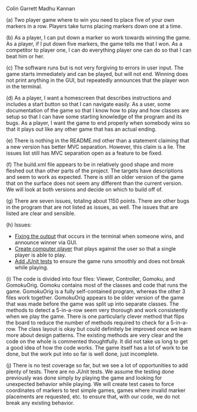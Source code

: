 Colin Garrett
Madhu Kannan

(a) Two player game where to win you need to place five of your own markers in a row. Players take turns placing markers down one at a time.

(b) As a player, I can put down a marker so work towards winning the game.
As a player, if I put down five markers, the game tells me that I won.
As a competitor to player one, I can do everything player one can do so that I can beat him or her.

(c) The software runs but is not very forgiving to errors in user input. The game starts immediately and can be played, but will not end. Winning does not print anything in the GUI, but repeatedly announces that the player won in the terminal.

(d) As a player, I want a homescreen that describes instructions and includes a start button so that I can navigate easily.
As a user, some documentation of the game so that I know how to play and how classes are setup so that I can have some starting knowledge of the program and its bugs.
As a player, I want the game to end properly when somebody wins so that it plays out like any other game that has an actual ending.

(e) There is nothing in the README.md other than a statement claiming that a new version has better MVC separation. However, this claim is a lie. The issues list still has MVC separation open as a feature to be fixed.

(f) The build.xml file appears to be in relatively good shape and more fleshed out than other parts of the project. The targets have descriptions and seem to work as expected. There is still an older version of the game that on the surface does not seem any different than the current version. We will look at both versions and decide on which to build off of.

(g) There are seven issues, totaling about 1150 points. There are other bugs in the program that are not listed as issues, as well. The issues that are listed are clear and sensible.

(h) Issues:
* [Fixing the output](https://github.com/UCSB-CS56-Projects/cs56-games-gomoku/issues/13) that occurs in the terminal when someone wins, and announce winner via GUI.
* [Create computer player](https://github.com/UCSB-CS56-Projects/cs56-games-gomoku/issues/14) that plays against the user so that a single player is able to play.
* [Add JUnit tests](https://github.com/UCSB-CS56-Projects/cs56-games-gomoku/issues/15) to ensure the game runs smoothly and does not break while playing.

(i) The code is divided into four files: Viewer, Controller, Gomoku, and GomokuOrig. Gomoku contains most of the classes and code that runs the game. GomokuOrig is a fully self-contained program, whereas the other 3 files work together. GomokuOrig appears to be older version of the game that was made before the game was split up into separate classes. The methods to detect a 5-in-a-row seem very thorough and work consistently when we play the game. There is one particularly clever method that flips the board to reduce the number of methods required to check for a 5-in-a-row. The class layout is okay but could definitely be improved once we learn more about design patterns. The existing methods are very clear and the code on the whole is commented thoughtfully. It did not take us long to get a good idea of how the code works. The game itself has a lot of work to be done, but the work put into so far is well done, just incomplete.

(j) There is no test coverage so far, but we see a lot of opportunities to add plenty of tests. There are no JUnit tests. We assume the testing done previously was done simply by playing the game and looking for unexpected behavior while playing. We will create test cases to force coordinates of markers to test simple games, games where invalid marker placements are requested, etc. to ensure that, with our code, we do not break any existing behavior.